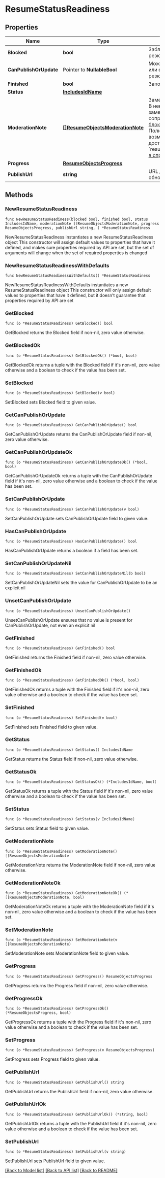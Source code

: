 # ResumeStatusReadiness

## Properties

Name | Type | Description | Notes
------------ | ------------- | ------------- | -------------
**Blocked** | **bool** | Заблокировано ли резюме ([подробнее](#tag/Rezyume.-Prosmotr-informacii/Status-rezyume)) | 
**CanPublishOrUpdate** | Pointer to **NullableBool** | Можно ли опубликовать или обновить данное резюме | [optional] 
**Finished** | **bool** | Заполнено ли резюме | 
**Status** | [**IncludesIdName**](IncludesIdName.md) |  | 
**ModerationNote** | [**[]ResumeObjectsModerationNote**](ResumeObjectsModerationNote.md) | Замечания модератора. В некоторых случаях замечания могут сопровождаться [блокировкой резюме](#tag/Rezyume.-Prosmotr-informacii/Status-rezyume). Полный список возможных замечаний доступен в поле &#x60;resume_moderation_note&#x60; [в справочнике полей](#tag/Obshie-spravochniki/operation/get-dictionaries)  | 
**Progress** | [**ResumeObjectsProgress**](ResumeObjectsProgress.md) |  | 
**PublishUrl** | **string** | URL для публикации или обновления резюме | 

## Methods

### NewResumeStatusReadiness

`func NewResumeStatusReadiness(blocked bool, finished bool, status IncludesIdName, moderationNote []ResumeObjectsModerationNote, progress ResumeObjectsProgress, publishUrl string, ) *ResumeStatusReadiness`

NewResumeStatusReadiness instantiates a new ResumeStatusReadiness object
This constructor will assign default values to properties that have it defined,
and makes sure properties required by API are set, but the set of arguments
will change when the set of required properties is changed

### NewResumeStatusReadinessWithDefaults

`func NewResumeStatusReadinessWithDefaults() *ResumeStatusReadiness`

NewResumeStatusReadinessWithDefaults instantiates a new ResumeStatusReadiness object
This constructor will only assign default values to properties that have it defined,
but it doesn't guarantee that properties required by API are set

### GetBlocked

`func (o *ResumeStatusReadiness) GetBlocked() bool`

GetBlocked returns the Blocked field if non-nil, zero value otherwise.

### GetBlockedOk

`func (o *ResumeStatusReadiness) GetBlockedOk() (*bool, bool)`

GetBlockedOk returns a tuple with the Blocked field if it's non-nil, zero value otherwise
and a boolean to check if the value has been set.

### SetBlocked

`func (o *ResumeStatusReadiness) SetBlocked(v bool)`

SetBlocked sets Blocked field to given value.


### GetCanPublishOrUpdate

`func (o *ResumeStatusReadiness) GetCanPublishOrUpdate() bool`

GetCanPublishOrUpdate returns the CanPublishOrUpdate field if non-nil, zero value otherwise.

### GetCanPublishOrUpdateOk

`func (o *ResumeStatusReadiness) GetCanPublishOrUpdateOk() (*bool, bool)`

GetCanPublishOrUpdateOk returns a tuple with the CanPublishOrUpdate field if it's non-nil, zero value otherwise
and a boolean to check if the value has been set.

### SetCanPublishOrUpdate

`func (o *ResumeStatusReadiness) SetCanPublishOrUpdate(v bool)`

SetCanPublishOrUpdate sets CanPublishOrUpdate field to given value.

### HasCanPublishOrUpdate

`func (o *ResumeStatusReadiness) HasCanPublishOrUpdate() bool`

HasCanPublishOrUpdate returns a boolean if a field has been set.

### SetCanPublishOrUpdateNil

`func (o *ResumeStatusReadiness) SetCanPublishOrUpdateNil(b bool)`

 SetCanPublishOrUpdateNil sets the value for CanPublishOrUpdate to be an explicit nil

### UnsetCanPublishOrUpdate
`func (o *ResumeStatusReadiness) UnsetCanPublishOrUpdate()`

UnsetCanPublishOrUpdate ensures that no value is present for CanPublishOrUpdate, not even an explicit nil
### GetFinished

`func (o *ResumeStatusReadiness) GetFinished() bool`

GetFinished returns the Finished field if non-nil, zero value otherwise.

### GetFinishedOk

`func (o *ResumeStatusReadiness) GetFinishedOk() (*bool, bool)`

GetFinishedOk returns a tuple with the Finished field if it's non-nil, zero value otherwise
and a boolean to check if the value has been set.

### SetFinished

`func (o *ResumeStatusReadiness) SetFinished(v bool)`

SetFinished sets Finished field to given value.


### GetStatus

`func (o *ResumeStatusReadiness) GetStatus() IncludesIdName`

GetStatus returns the Status field if non-nil, zero value otherwise.

### GetStatusOk

`func (o *ResumeStatusReadiness) GetStatusOk() (*IncludesIdName, bool)`

GetStatusOk returns a tuple with the Status field if it's non-nil, zero value otherwise
and a boolean to check if the value has been set.

### SetStatus

`func (o *ResumeStatusReadiness) SetStatus(v IncludesIdName)`

SetStatus sets Status field to given value.


### GetModerationNote

`func (o *ResumeStatusReadiness) GetModerationNote() []ResumeObjectsModerationNote`

GetModerationNote returns the ModerationNote field if non-nil, zero value otherwise.

### GetModerationNoteOk

`func (o *ResumeStatusReadiness) GetModerationNoteOk() (*[]ResumeObjectsModerationNote, bool)`

GetModerationNoteOk returns a tuple with the ModerationNote field if it's non-nil, zero value otherwise
and a boolean to check if the value has been set.

### SetModerationNote

`func (o *ResumeStatusReadiness) SetModerationNote(v []ResumeObjectsModerationNote)`

SetModerationNote sets ModerationNote field to given value.


### GetProgress

`func (o *ResumeStatusReadiness) GetProgress() ResumeObjectsProgress`

GetProgress returns the Progress field if non-nil, zero value otherwise.

### GetProgressOk

`func (o *ResumeStatusReadiness) GetProgressOk() (*ResumeObjectsProgress, bool)`

GetProgressOk returns a tuple with the Progress field if it's non-nil, zero value otherwise
and a boolean to check if the value has been set.

### SetProgress

`func (o *ResumeStatusReadiness) SetProgress(v ResumeObjectsProgress)`

SetProgress sets Progress field to given value.


### GetPublishUrl

`func (o *ResumeStatusReadiness) GetPublishUrl() string`

GetPublishUrl returns the PublishUrl field if non-nil, zero value otherwise.

### GetPublishUrlOk

`func (o *ResumeStatusReadiness) GetPublishUrlOk() (*string, bool)`

GetPublishUrlOk returns a tuple with the PublishUrl field if it's non-nil, zero value otherwise
and a boolean to check if the value has been set.

### SetPublishUrl

`func (o *ResumeStatusReadiness) SetPublishUrl(v string)`

SetPublishUrl sets PublishUrl field to given value.



[[Back to Model list]](../README.md#documentation-for-models) [[Back to API list]](../README.md#documentation-for-api-endpoints) [[Back to README]](../README.md)


